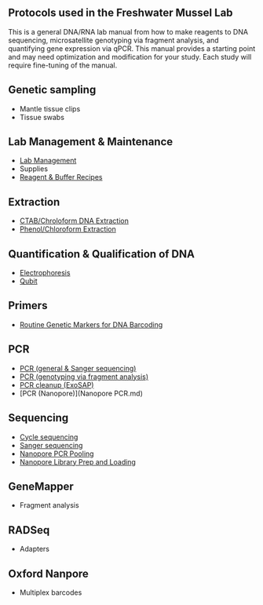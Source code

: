 ## Protocols used  in the Freshwater Mussel Lab

This is a general DNA/RNA lab manual from how to make reagents to DNA sequencing, microsatellite genotyping via fragment analysis, and quantifying gene expression via qPCR. This manual provides a starting point and may need optimization and modification for your study. Each study will require fine-tuning of the manual.

## Genetic sampling
- Mantle tissue clips
- Tissue swabs

## Lab Management & Maintenance
- [Lab Management](general_lab_preparation.md)
- Supplies
- [Reagent & Buffer Recipes](reagent_and_buffers.md)

## Extraction
- [CTAB/Chroloform DNA Extraction](CTAB_extraction.md)
- [Phenol/Chloroform Extraction](Phenol-chloroform_extraction.md)

## Quantification & Qualification of DNA 
- [Electrophoresis](gel_electrophoresis.md)
- [Qubit](Qubit.md)

## Primers
- [Routine Genetic Markers for DNA Barcoding](Primers_for_Sanger_seq.md)

## PCR
- [PCR (general & Sanger sequencing)](PCR.md)
- [PCR (genotyping via fragment analysis)](PCR_for_Genotyping.md)
- [PCR cleanup (ExoSAP)](PCR_exosap.md)
- [PCR (Nanopore)](Nanopore PCR.md)

## Sequencing 
- [Cycle sequencing](Cycle_sequencing.md)
- [Sanger sequencing](Sanger_Sequencing.md)
- [Nanopore PCR Pooling](Nanopore_Product_Pooling.md)
- [Nanopore Library Prep and Loading](Nanopore.md)

## GeneMapper
- Fragment analysis

## RADSeq

- Adapters

## Oxford Nanpore

- Multiplex barcodes
